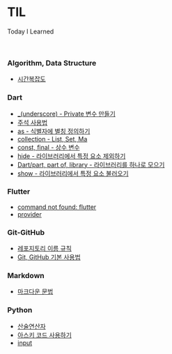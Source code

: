# TIL
 Today I Learned

<br>

### Algorithm, Data Structure
- [시간복잡도](Algorithm,%20Data%20Structure/시간복잡도.md)

### Dart
- [_(underscore) - Private 변수 만들기](Dart/_(underscore)%20-%20Private%20변수를%20만드는%20법.md)
- [주석 사용법](Dart/주석%20사용법.md)
- [as - 식별자에 별칭 정의하기](Dart/as%20-%20식별자에%20별칭%20정의하기.md)
- [collection - List, Set, Ma](Dart/collection%20-%20List,%20Set,%20Map.md)
- [const, final - 상수 변수](Dart/const,%20final%20-%20상수%20변수.md)
- [hide - 라이브러리에서 특정 요소 제외하기](Dart/hide%20-%20라이브러리에서%20특정%20요소%20제외하기.md)
- [Dart/part, part of, library - 라이브러리를 하나로 모으기](Dart/part,%20part%20of,%20library%20-%20라이브러리를%20하나로%20모으기.md)
- [show - 라이브러리에서 특정 요소 불러오기](Dart/show%20-%20라이브러리에서%20특정%20요소%20불러오기.md)
### Flutter
- [command not found: flutter](Flutter/command-not-found:-flutter.md)
- [provider](Flutter/provider.md)
### Git-GitHub
- [레포지토리 이름 규칙](Git-GitHub/레포지토리%20이름%20규칙.md)
- [Git, GitHub 기본 사용법](Git-GitHub/Git,%20GitHub%20기본%20사용법.md)
### Markdown
- [마크다운 문법](Markdown/마크다운%20문법.md)
### Python
- [산술연산자](Python/산술연산자.md)
- [아스키 코드 사용하기](Python/아스키%20코드%20사용하기.md)
- [input](Python/input.md)